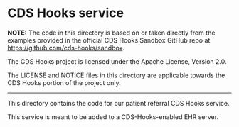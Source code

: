 # CDS Hooks service

**NOTE:** The code in this directory is based on or taken directly from the
examples provided in the official CDS Hooks Sandbox GitHub repo at
https://github.com/cds-hooks/sandbox.

The CDS Hooks project is licensed under the Apache License, Version 2.0.

The LICENSE and NOTICE files in this directory are applicable towards the
CDS Hooks portion of the project only.

---

This directory contains the code for our patient referral CDS Hooks service.

This service is meant to be added to a CDS-Hooks-enabled EHR server.


